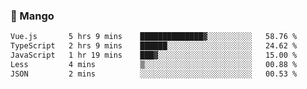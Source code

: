 ### 🥭 Mango

<!--START_SECTION:waka-->

```txt
Vue.js       5 hrs 9 mins    ██████████████▓░░░░░░░░░░   58.76 %
TypeScript   2 hrs 9 mins    ██████░░░░░░░░░░░░░░░░░░░   24.62 %
JavaScript   1 hr 19 mins    ███▓░░░░░░░░░░░░░░░░░░░░░   15.00 %
Less         4 mins          ▒░░░░░░░░░░░░░░░░░░░░░░░░   00.88 %
JSON         2 mins          ░░░░░░░░░░░░░░░░░░░░░░░░░   00.53 %
```

<!--END_SECTION:waka-->
